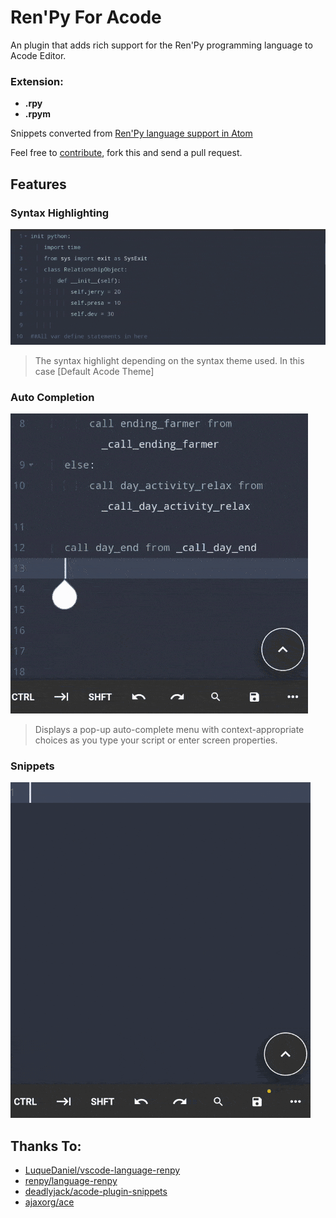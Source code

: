 # Ren'Py For Acode

An plugin that adds rich support for the Ren'Py programming language to Acode Editor.

### Extension:
- **.rpy**
- **.rpym**

Snippets converted from [Ren'Py language support in Atom](https://github.com/renpy/language-renpy)

Feel free to [contribute](https://github.com/ArjuLaka/acode-plugin-renpy), fork this and send a pull request.

## Features
### Syntax Highlighting
![Renpy GIF 01](https://raw.githubusercontent.com/ArjuLaka/acode-plugin-renpy/main/assets/renpy01.gif)

> The syntax highlight depending on the syntax theme used. In this case [Default Acode Theme]

### Auto Completion  
![Renpy GIF 02](https://raw.githubusercontent.com/ArjuLaka/acode-plugin-renpy/main/assets/renpy02.gif)

> Displays a pop-up auto-complete menu with context-appropriate choices as you type your script or enter screen properties.

### Snippets
![Renpy GIF 03](https://raw.githubusercontent.com/ArjuLaka/acode-plugin-renpy/main/assets/renpy03.gif)

## Thanks To:
- [LuqueDaniel/vscode-language-renpy](https://github.com/LuqueDaniel/vscode-language-renpy)
- [renpy/language-renpy](https://github.com/renpy/language-renpy)
- [deadlyjack/acode-plugin-snippets](https://github.com/deadlyjack/acode-plugin-snippets)
- [ajaxorg/ace](https://github.com/ajaxorg/ace)
